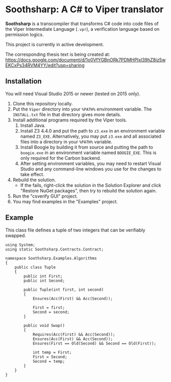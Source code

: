 # Soothsharp: A C# to Viper translator
**Soothsharp** is a transcompiler that transforms C# code into code files of the Viper Intermediate Language (`.vpr`), a verification language based on permission logics.

This project is currently in active development.

The corresponding thesis text is being created at: https://docs.google.com/document/d/1o0VfYGBnORk7PDMHPIxl39hZ8iz5wEKCxPs34RVM4YY/edit?usp=sharing


## Installation
You will need Visual Studio 2015 or newer (tested on 2015 only).

1. Clone this repository locally.
2. Put the `Viper` directory into your `%PATH%` environment variable. The `INSTALL.txt` file in that directory gives more details.
3. Install additional programs required by the Viper tools.
    1. Install Java.
    2. Install Z3 4.4.0 and put the path to `z3.exe` in an environment variable named `Z3_EXE`. Alternatively, you may put `z3.exe` and all associated files into a directory in your `%PATH%` variable.
    3. Install Boogie by building it from source and putting the path to `boogie.exe` in an environment variable named `BOOGIE_EXE`. This is only required for the Carbon backend.
    4. After setting environment variables, you may need to restart Visual Studio and any command-line windows you use for the changes to take effect. 
4. Rebuild the solution.
    * If the fails, right-click the solution in the Solution Explorer and click "Restore NuGet packages", then try to rebuild the solution again.
5. Run the "csverify GUI" project.
6. You may find examples in the "Examples" project.

## Example

This class file defines a tuple of two integers that can be verifiably swapped.

```
using System;
using static Soothsharp.Contracts.Contract;

namespace Soothsharp.Examples.Algorithms
{
    public class Tuple
    {
        public int First;
        public int Second;

        public Tuple(int first, int second)
        {
            Ensures(Acc(First) && Acc(Second));

            First = first;
            Second = second;
        }

        public void Swap()
        {
            Requires(Acc(First) && Acc(Second));
            Ensures(Acc(First) && Acc(Second));
            Ensures(First == Old(Second) && Second == Old(First));

            int temp = First;
            First = Second;
            Second = temp;
        }
    }
}
```